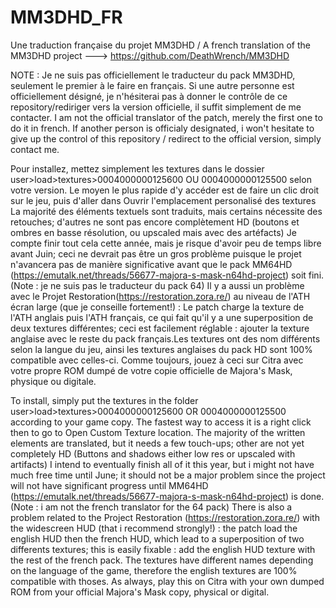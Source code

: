 # MM3DHD_FR
Une traduction française du projet MM3DHD / A french translation of the MM3DHD project
---> https://github.com/DeathWrench/MM3DHD

NOTE : Je ne suis pas officiellement le traducteur du pack MM3DHD, seulement le premier à le faire en français. Si une autre personne est officiellement désigné, je n'hésiterai pas à donner le contrôle de ce repository/rediriger vers la version officielle, il suffit simplement de me contacter.
       I am not the official translator of the patch, merely the first one to do it in french. If another person is officialy designated, i won't hesitate to give up the control of this repository / redirect to the official version, simply contact me.

Pour installez, mettez simplement les textures dans le dossier user>load>textures>0004000000125600 OU 0004000000125500 selon votre version.
Le moyen le plus rapide d'y accéder est de faire un clic droit sur le jeu, puis d'aller dans Ouvrir l'emplacement personalisé des textures
La majorité des éléments textuels sont traduits, mais certains nécessite des retouches; d'autres ne sont pas encore complètement HD (boutons et ombres en basse résolution, ou upscaled mais avec des artéfacts)
Je compte finir tout cela cette année, mais je risque d'avoir peu de temps libre avant Juin; ceci ne devrait pas être un gros problème puisque le projet n'avancera pas de manière significative avant que le pack MM64HD (https://emutalk.net/threads/56677-majora-s-mask-n64hd-project) soit fini. (Note : je ne suis pas le traducteur du pack 64)
Il y a aussi un problème avec le Projet Restoration(https://restoration.zora.re/) au niveau de l'ATH écran large (que je conseille fortement!) : Le patch charge la texture de l'ATH anglais puis l'ATH français, ce qui fait qu'il y a une superposition de deux textures différentes; ceci est facilement réglable : ajouter la texture anglaise avec le reste du pack français.Les textures ont des nom différents selon la langue du jeu, ainsi les textures anglaises du pack HD sont 100% compatible avec celles-ci.
Comme toujours, jouez à ceci sur Citra avec votre propre ROM dumpé de votre copie officielle de Majora's Mask, physique ou digitale.

To install, simply put the textures in the folder user>load>textures>0004000000125600 OR 0004000000125500 according to your game copy.
The fastest way to access it is a right click then to go to Open Custom Texture location.
The majority of the written elements are translated, but it needs a few touch-ups; other are not yet completely HD (Buttons and shadows either low res or upscaled with artifacts)
I intend to eventually finish all of it this year, but i might not have much free time until June; it should not be a major problem since the project will not have significant progress until MM64HD (https://emutalk.net/threads/56677-majora-s-mask-n64hd-project) is done. (Note : i am not the french translator for the 64 pack)
There is also a problem related to the Project Restoration (https://restoration.zora.re/) with the widescreen HUD (that i recommend strongly!) : the patch load the english HUD then the french HUD, which lead to a superposition of two differents textures; this is easily fixable : add the english HUD texture with the rest of the french pack. The textures have different names depending on the language of the game, therefore the english textures are 100% compatible with thoses.
As always, play this on Citra with your own dumped ROM from your official Majora's Mask copy, physical or digital.
